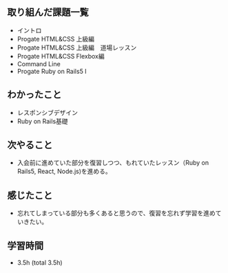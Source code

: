 ## 取り組んだ課題一覧
- イントロ
- Progate HTML&CSS 上級編
- Progate HTML&CSS 上級編　道場レッスン
- Progate HTML&CSS Flexbox編
- Command Line
- Progate Ruby on Rails5 Ⅰ
## わかったこと
- レスポンシブデザイン
- Ruby on Rails基礎
## 次やること
- 入会前に進めていた部分を復習しつつ、もれていたレッスン（Ruby on Rails5, React, Node.js)を進める。
## 感じたこと
- 忘れてしまっている部分も多くあると思うので、復習を忘れず学習を進めていきたい。
## 学習時間
- 3.5h (total 3.5h)
